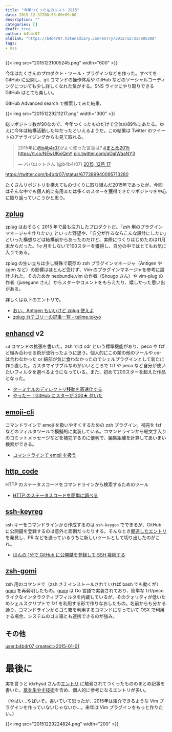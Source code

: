 ```yaml
---
title: "今年つくったものリスト 2015"
date: 2015-12-31T00:53:00+09:00
description: ""
categories: []
draft: true
author: b4b4r07
oldlink: "https://b4b4r07.hatenadiary.com/entry/2015/12/31/005300"
tags:
- oss
---
```


{{< img src="20151231005245.png" width="600" >}}

今年はたくさんのプロダクト・ツール・プラグインなどを作った。すべてを GitHub に公開し、git コマンドの操作体系や GitHub などのソーシャルコーディングについても少し詳しくなれた気がする。SNS ライクにやり取りできる GitHub はとても楽しい。

GitHub Advanced search で検索してみた結果、

{{< img src="20151229211217.png" width="300" >}}

総リポジトリ数が90なので、今年つくったものだけで全体の89%にあたる。ゆえに今年は結構活動した年だったといえるようだ。この結果は Twitter のツイートのアナライジングからも見て取れる。

<blockquote class="twitter-tweet" lang="ja"><p lang="ja" dir="ltr">2015年に<a href="https://twitter.com/b4b4r07">@b4b4r07</a>がよく使った言葉は? <a href="https://twitter.com/hashtag/%E3%81%BE%E3%81%A8%E3%82%812015?src=hash">#まとめ2015</a> <a href="https://t.co/NEwUKvjQmY">https://t.co/NEwUKvjQmY</a> <a href="https://t.co/aOaIWqaNY3">pic.twitter.com/aOaIWqaNY3</a></p>&mdash; ババロットさん (@b4b4r07) <a href="https://twitter.com/b4b4r07/status/677389940095713280">2015, 12月 17</a></blockquote> <script async src="//platform.twitter.com/widgets.js" charset="utf-8"></script>

<https://twitter.com/b4b4r07/status/677389940095713280>

たくさんリポジトリを構えてものづくりに取り組んだ2015年であったが、今回はそんな中でも個人的に有用または多くのスターを獲得できたリポジトリを中心に振り返っていこうかと思う。

## [zplug](https://github.com/b4b4r07/zplug)

zplug はおそらく 2015 年で最も注力したプロダクトだ。「zsh 用のプラグインマネージャを作りたい」といった野望や、「自分が作るならこんな設計にしたい」といった構想などは結構前からあったのだけど、実際につくりはじめたのは11月末からだった。1ヶ月をしないで100スターを獲得し、自分の中ではとてもお気に入りである。

zplug の生い立ちは少し特殊で既存の zsh プラグインマネージャ（Antigen や zgen など）の影響はほとんど受けず、Vim のプラグインマネージャを参考に設計された。そのためか neobundle.vim の作者（Shougo さん）や vim-plug の作者（junegunn さん）からスターやコメントをもらえたり、嬉しかった思い出がある。

詳しくは以下のエントリで。

- [おい、Antigen もいいけど zplug 使えよ](http://qiita.com/b4b4r07/items/cd326cd31e01955b788b)
- [zplug カテゴリーの記事一覧 - tellme.tokyo](http://blog.b4b4r07.com/archive/category/zplug)

## [enhancd](https://github.com/b4b4r07/enhancd) v2

`cd` コマンドの拡張を書いた。zsh では cdr という標準機能があり、peco や fzf  と組み合わせる術が流行ったように思う。個人的にこの類の他のツールや cdr は合わなかった or 細部が気に食わなかったのでシェルプラグインとして新たに作り直した。カスタマイザブルなのがいいところで fzf や peco など自分が使いたいフィルタを選べるようになっている。また、初めて200スターを超えた作品となった。

- [ターミナルのディレクトリ移動を高速化する](http://qiita.com/b4b4r07/items/2cf90da00a4c2c7b7e60)
- [やったー！GitHub にスターが 200★ 付いた](http://blog.b4b4r07.com/entry/2015/11/12/170536)

## [emoji-cli](https://github.com/b4b4r07/emoji-cli)

コマンドラインで emoji を扱いやすくするための zsh プラグイン。補完を fzf などのフィルタツールで模擬的に実装している。コマンドラインから絵文字入りのコミットメッセージなどを補完するのに便利で、編集距離を計算してあいまい検索ができる。

- [コマンドラインで emoji を扱う](http://qiita.com/b4b4r07/items/1811f39a5f1418b38ec4)

## [http_code](https://github.com/b4b4r07/http_code)

HTTP のステータスコードをコマンドラインから検索するためのツール

- [HTTP のステータスコードを簡単に調べる](http://blog.b4b4r07.com/entry/2015/11/07/165928)

## [ssh-keyreg](https://github.com/b4b4r07/ssh-keyreg)

ssh キーをコマンドラインから作成するのは `ssh-keygen` でできるが、GitHub に公開鍵を登録するのは意外と面倒だったりする。そんなとき[関連したエントリ](http://qiita.com/ABCanG1015/items/639c1e081f2a04a17f7d)を発見し、PR などを送っているうちに新しいツールとして切り出したのがこれ。

- [ほんの 1分で GitHub に公開鍵を登録して SSH 接続する](http://blog.b4b4r07.com/entry/2015/11/11/230138)

## [zsh-gomi](https://github.com/b4b4r07/zsh-gomi)

zsh 用のコマンドで（zsh さえインストールされていれば bash でも動くが）[gomi](https://github.com/b4b4r07/gomi) を再発明したもの。[gomi](https://github.com/b4b4r07/gomi) は Go 言語で実装されており、簡単な fzf/peco ライクなインタラクティブフィルタを内蔵しているが、そのクォリティが低いためシェルスクリプトで fzf を利用する形で作りなおしたもの。名前からも分かる通り、コマンドラインからゴミ箱を利用するコマンドになっていて OSX で利用する場合、システムのゴミ箱とも連携できるのが強み。

## その他

[user:b4b4r07 created:>2015-01-01](https://github.com/search?l=&o=desc&q=user%3Ab4b4r07++created%3A%3E2015-01-01&ref=advsearch&s=stars&type=Repositories&utf8=✓)

# 最後に

実を言うと id:rhysd さんの[エントリ](http://rhysd.hatenablog.com/entry/2013/12/31/191302) に触発されてつくったもののまとめ記事を書いた。[草を生やす技術](https://speakerdeck.com/rhysd/cao-wosheng-yasuji-shu-number-mydev)を含め、個人的に参考になるエントリが多い。

（やばい…やばいぞ。書いていて思ったが、2015年は紹介できるような Vim プラグインを作っていないじゃないか…。来年は Vim プラグインをもっと作りたい。）

{{< img src="20151229224824.png" width="200" >}}

